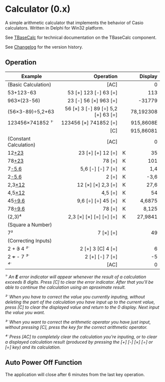 # Calculator (0.x)
A simple arithmetic calculator that implements the behavior of Casio calculators. Written in Delphi for Win32 platform.

See [TBaseCalc](TBaseCalc.md) for technical documentation on the TBaseCalc component.

See [Changelog](CHANGELOG.md) for the version history.

## Operation

| Example | Operation |   | Display |
| --- | ---: | ---: | ---: |
| (Basic Calculation) | [AC] |   | 0 |
| 53+123-63 | 53 [+] 123 [-] 63 [=] |   | 113 |
| 963×(23-56) | 23 [-] 56 [×] 963 [=] |   | -31779 |
| (56×3-89)÷5,2+63 | 56 [×] 3 [-] 89 [÷] 5,2 [+] 63 [=] |   | 78,192308 |
| 123456×741852 *¹˙* | 123456 [×] 741852 [=] |   | 915,8608E |
|   | [C] |   | 915,86081 |
| (Constant Calculation)  | [AC] |   | 0 |
| 12<u>+23</u> | 23 [+] [+] 12 [=] | K | 35 |
| 78<u>+23</u> | 78 [=] | K | 101 |
| 7<u>-5,6</u> | 5,6 [-] [-] 7 [=] | K | 1,4 |
| 2<u>-5,6</u> | 2 [=] | K | -3,6 |
| 2,3<u>×12</u> | 12 [×] [×] 2,3 [=] | K | 27,6 |
| 4,5<u>×12</u> | 4,5 [=] | K | 54 |
| 45<u>÷9,6</u> | 9,6 [÷] [÷] 45 [=] | K | 4,6875 |
| 78<u>÷9,6</u> | 78 [=] | K | 8,125 |
| (2,3)⁴ | 2,3 [×] [×] [=] [=] [=] | K | 27,9841 |
| (Square a Number) |   |   |   |
| 7² | 7 [×] [=] |   | 49 |
| (Correcting Inputs) |   |   |   |
| 2 + ~~3~~ 4 *²˙* | 2 [+] 3 [C] 4 [=] |   | 6 |
| 2 ~~+~~ - 7 *³˙* | 2 [+] [-] 7 [=] |   | -5 |
| *⁴˙* | [AC] |   | 0 |

*¹˙ An **E** error indicator will appear whenever the result of a calculation exceeds 8 digits. Press [C] to clear the error indicator. After that you'll be able to continue the calculation using an aproximate result.*

*²˙ When you have to correct the value you currently inputing, without deleting the part of the calculation you have input up to the current value, press [C] to clear the displayed value and return to the 0 display. Next input the value you want.*

*³˙ When you want to correct the arithmetic operator you have just input, without pressing [C], press the key for the correct arithmetic operator.*

*⁴˙ Press [AC] to completely clear the calculation you're inputing, or to clear a displayed calculation result (produced by pressing the [+] [-] [×] [÷] or [=] key) and its calculation.*

## Auto Power Off Function

The application will close after 6 minutes from the last key operation.



